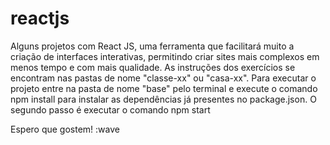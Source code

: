 # reactjs
Alguns projetos com React JS, uma ferramenta que facilitará muito a criação de interfaces interativas, permitindo criar sites mais complexos em menos tempo e com mais qualidade.
As instruções dos exercícios se encontram nas pastas de nome "classe-xx" ou "casa-xx". Para executar o projeto entre na pasta de nome "base" pelo terminal e execute o comando npm install para instalar as dependências já presentes no package.json. O segundo passo é executar o comando npm start

Espero que gostem! :wave
